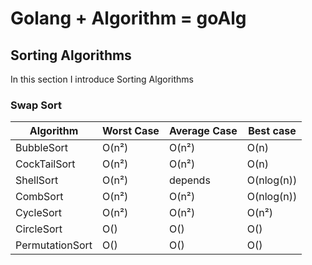 # Golang + Algorithm = goAlg

## Sorting Algorithms

In this section I introduce Sorting Algorithms

### Swap Sort

<center>

| Algorithm | Worst Case | Average Case | Best case |
| --- | --- | --- | --- |
| BubbleSort | O(n²) | O(n²) | O(n) |
| CockTailSort | O(n²) | O(n²) | O(n) |
| ShellSort | O(n²) | depends | O(nlog(n)) |
| CombSort | O(n²) | O(n²) | O(nlog(n)) |
| CycleSort | O(n²) | O(n²) | O(n²) |
| CircleSort | O() | O() | O() |
| PermutationSort | O() | O() | O() |

</center>


